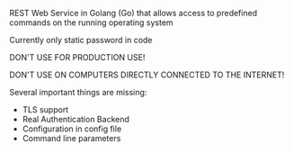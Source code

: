 REST Web Service in Golang (Go) that allows access to predefined commands on the running operating system

Currently only static password in code

DON'T USE FOR PRODUCTION USE!

DON'T USE ON COMPUTERS DIRECTLY CONNECTED TO THE INTERNET!

Several important things are missing:
* TLS support
* Real Authentication Backend
* Configuration in config file
* Command line parameters


